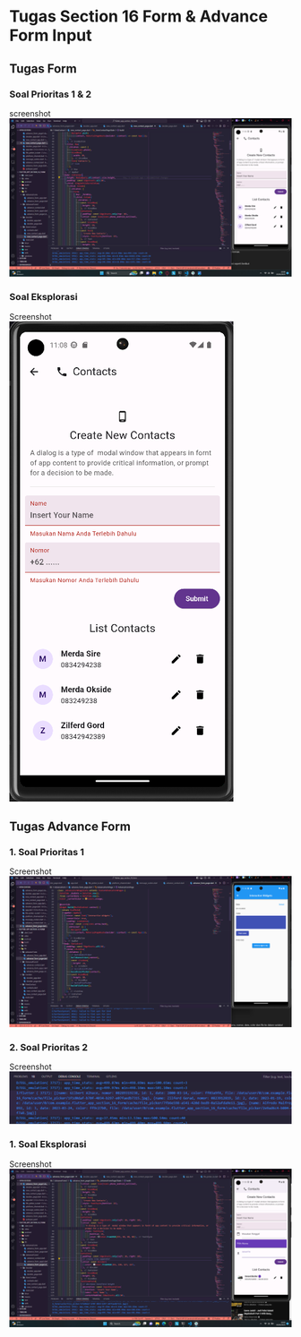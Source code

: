 # Tugas Section 16 Form & Advance Form Input

## Tugas Form

### Soal Prioritas 1 & 2
screenshot <br>
![Soal Prioritas 1 & 2 Form](../Screenshot/Tugas_Form.png)<br>


### Soal Eksplorasi
Screenshot <br>
![Soal Eksplorasi Form](../Screenshot/Tugas_Form_Soal_Ekplorasi.png)<br>

## Tugas Advance Form

### 1. Soal Prioritas 1
Screenshot  <br>
![Soal Prioritas 1 Advance Form](../Screenshot/Tugas_Advance_Form_Soal_Prioritas_1.png)<br>

### 2. Soal Prioritas 2
Screenshot  <br>
![Soal Prioritas 2 Advance Form](../Screenshot/Tugas_Advance_Form_Soal_Prioritas_2.png)<br>

### 1. Soal Eksplorasi
Screenshot  <br>
![Soal Eksplorasi Advance Form](../Screenshot/Tugas_Advance_Form_Soal_Eksplorasi.png)<br>
